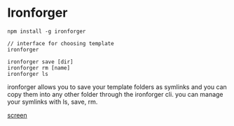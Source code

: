 # Ironforger

```
npm install -g ironforger

// interface for choosing template
ironforger

ironforger save [dir]
ironforger rm [name]
ironforger ls
```

ironforger allows you to save your template folders as symlinks and you can
copy them into any other folder through the ironforger cli. you can manage your
symlinks with ls, save, rm.

[screen](https://github.com/esayemm/ironforger/blob/master/screenshot/ironforger.gif)
